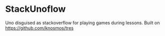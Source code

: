 # StackUnoflow
Uno disguised as stackoverflow for playing games during lessons. Built on https://github.com/knosmos/tres
